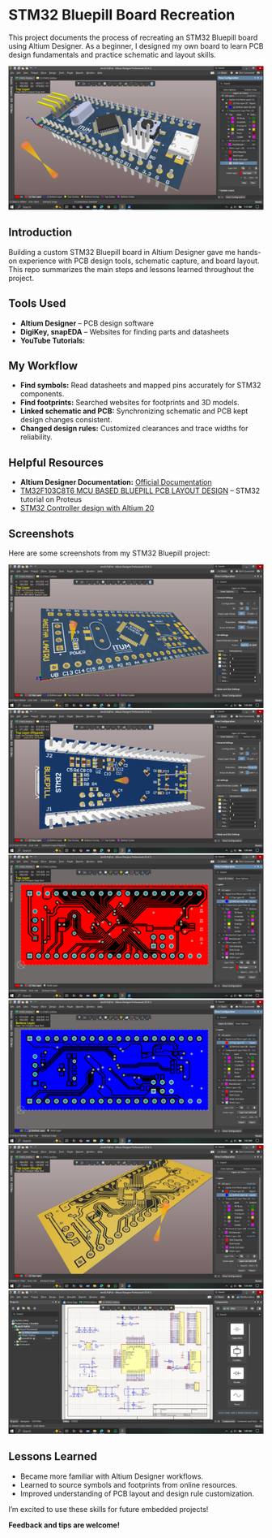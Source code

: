 # STM32 Bluepill Board Recreation

This project documents the process of recreating an STM32 Bluepill board using Altium Designer. As a beginner, I designed my own board to learn PCB design fundamentals and practice schematic and layout skills.

![STM32 Bluepill PCB](https://github.com/genrijust/stm32/blob/main/images/Screenshot%20(418).png?raw=true)

## Introduction

Building a custom STM32 Bluepill board in Altium Designer gave me hands-on experience with PCB design tools, schematic capture, and board layout. This repo summarizes the main steps and lessons learned throughout the project.

## Tools Used

- **Altium Designer** – PCB design software
- **DigiKey, snapEDA** – Websites for finding parts and datasheets
- **YouTube Tutorials:** 



## My Workflow

- **Find symbols:** Read datasheets and mapped pins accurately for STM32 components.
- **Find footprints:** Searched websites for footprints and 3D models.
- **Linked schematic and PCB:** Synchronizing schematic and PCB kept design changes consistent.
- **Changed design rules:** Customized clearances and trace widths for reliability.


## Helpful Resources

- **Altium Designer Documentation:** [Official Documentation](https://www.altium.com/documentation/altium-designer)
- [TM32F103C8T6 MCU BASED BLUEPILL PCB LAYOUT DESIGN](https://www.youtube.com/watch?v=GTy83EWZJik) – STM32 tutorial on Proteus
- [STM32 Controller design with Altium 20](https://www.youtube.com/playlist?list=PLhzgb9TEt7AWgrpgB9wkK_Lh85a2T4qQd)

## Screenshots

Here are some screenshots from my STM32 Bluepill project:

![STM32 PCB](https://github.com/genrijust/stm32/blob/main/images/Screenshot%20(420).png?raw=true)
![STM32 PCB](https://github.com/genrijust/stm32/blob/main/images/Screenshot%20(421).png?raw=true)
![STM32 PCB](https://github.com/genrijust/stm32/blob/main/images/Screenshot%20(424).png?raw=true)
![STM32 PCB](https://github.com/genrijust/stm32/blob/main/images/Screenshot%20(425).png?raw=true)
![STM32 PCB](https://github.com/genrijust/stm32/blob/main/images/Screenshot%20(426).png?raw=true)
![STM32 PCB](https://github.com/genrijust/stm32/blob/main/images/Screenshot%20(427).png?raw=true)

## Lessons Learned

- Became more familiar with Altium Designer workflows.
- Learned to source symbols and footprints from online resources.
- Improved understanding of PCB layout and design rule customization.

I’m excited to use these skills for future embedded projects!

**Feedback and tips are welcome!**
